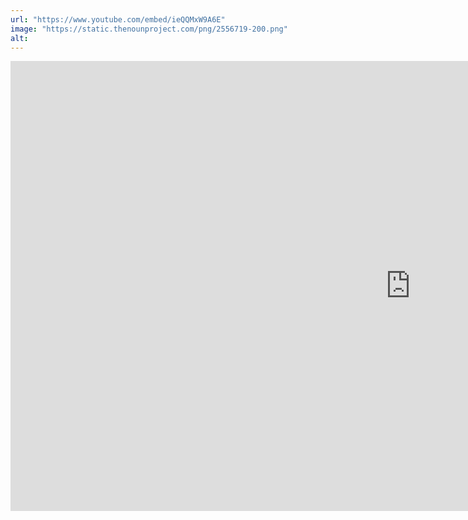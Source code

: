 ```yaml
---
url: "https://www.youtube.com/embed/ieQQMxW9A6E"
image: "https://static.thenounproject.com/png/2556719-200.png"
alt: 
---
```


<iframe width="1280" height="720" src="https://www.youtube.com/embed/Ocub9wQ0lag" title="The Tragic Prince" frameborder="0" allow="accelerometer; autoplay; clipboard-write; encrypted-media; gyroscope; picture-in-picture; web-share" allowfullscreen></iframe>
